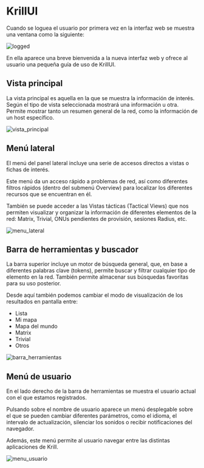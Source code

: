 # KrillUI

Cuando se loguea el usuario por primera vez en la interfaz web se muestra una ventana como la siguiente:

![logged](~@images/krillui/logged.png)

En ella aparece una breve bienvenida a la nueva interfaz web y ofrece al usuario una pequeña guía de uso de KrillUI.


## Vista principal

La vista principal es aquella en la que se muestra la información de interés. Según el tipo de  vista seleccionada mostrará una información u otra. Permite mostrar tanto un resumen general de la red, como la información de un host específico. 

![vista_principal](~@images/krillui/vista_principal.png)

## Menú lateral

El menú del panel lateral incluye una serie de accesos directos a vistas o fichas de interés. 

Este menú da un acceso rápido a problemas de red, así como diferentes filtros rápidos (dentro del submenú Overview) para localizar los diferentes recursos que se encuentran en él.

También se puede acceder a las Vistas tácticas (Tactical Views) que nos permiten visualizar y organizar la información de diferentes elementos de la red: Matrix, Trivial, ONUs pendientes de provisión, sesiones Radius, etc.

![menu_lateral](~@images/krillui/menu_lateral.png)


## Barra de herramientas y buscador

La barra superior incluye un motor de búsqueda general, que, en base a diferentes palabras clave (tokens), permite buscar y filtrar cualquier tipo de elemento en la red. También permite almacenar sus búsquedas favoritas para su uso posterior.

Desde aquí también podemos cambiar el modo de visualización de los resultados en pantalla entre: 
- Lista
- Mi mapa
- Mapa del mundo
- Matrix
- Trivial
- Otros

![barra_herramientas](~@images/krillui/barra_herramientas.png)

## Menú de usuario

En el lado derecho de la barra de herramientas se muestra el usuario actual con el que estamos registrados.

Pulsando sobre el nombre de usuario aparece un menú desplegable sobre el que se pueden cambiar diferentes parámetros, como el idioma, el intervalo de actualización, silenciar los sonidos o recibir notificaciones del navegador.

Además, este menú permite al usuario navegar entre las distintas aplicaciones de Krill. 

![menu_usuario](~@images/krillui/menu_usuario.png)

